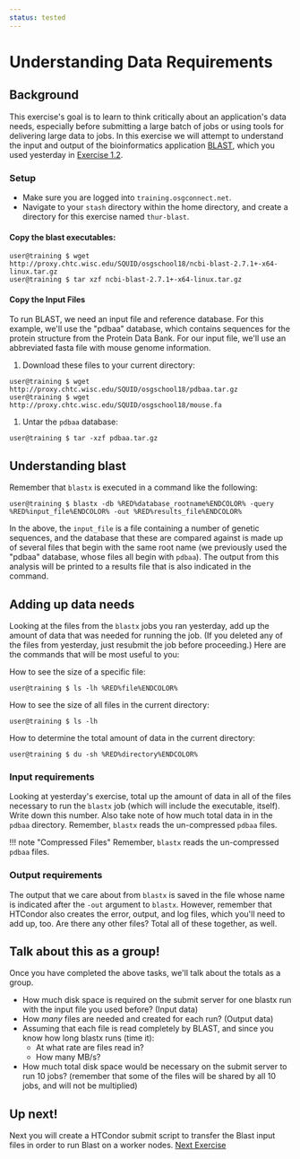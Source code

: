 ```yaml
---
status: tested
---
```


Understanding Data Requirements
===============================


Background
----------

This exercise's goal is to learn to think critically about an application's data needs, especially before submitting a large batch of jobs or using tools for delivering large data to jobs. In this exercise we will attempt to understand the input and output of the bioinformatics application [BLAST](http://blast.ncbi.nlm.nih.gov/), which you used yesterday in [Exercise 1.2](/materials/day3/part1-ex2-precompiled.md).

### Setup

-   Make sure you are logged into `training.osgconnect.net`.
-   Navigate to your `stash` directory within the home directory, and create a directory for this exercise named `thur-blast`.

#### Copy the blast executables:

``` console
user@training $ wget http://proxy.chtc.wisc.edu/SQUID/osgschool18/ncbi-blast-2.7.1+-x64-linux.tar.gz
user@training $ tar xzf ncbi-blast-2.7.1+-x64-linux.tar.gz
```

#### Copy the Input Files

To run BLAST, we need an input file and reference database. For this example, we'll use the "pdbaa" database, which contains sequences for the protein structure from the Protein Data Bank. For our input file, we'll use an abbreviated fasta file with mouse genome information.

1.  Download these files to your current directory:

``` console
user@training $ wget http://proxy.chtc.wisc.edu/SQUID/osgschool18/pdbaa.tar.gz
user@training $ wget http://proxy.chtc.wisc.edu/SQUID/osgschool18/mouse.fa
```

1.  Untar the `pdbaa` database:

``` console
user@training $ tar -xzf pdbaa.tar.gz
```

Understanding blast
-------------------

Remember that `blastx` is executed in a command like the following:

``` console
user@training $ blastx -db %RED%database_rootname%ENDCOLOR% -query %RED%input_file%ENDCOLOR% -out %RED%results_file%ENDCOLOR%
```

In the above, the `input_file` is a file containing a number of genetic sequences, and the database that these are compared against is made up of several files that begin with the same root name (we previously used the "pdbaa" database, whose files all begin with `pdbaa`). The output from this analysis will be printed to a results file that is also indicated in the command.

Adding up data needs
--------------------

Looking at the files from the `blastx` jobs you ran yesterday, add up the amount of data that was needed for running the job. (If you deleted any of the files from yesterday, just resubmit the job before proceeding.) Here are the commands that will be most useful to you:

How to see the size of a specific file:

``` console
user@training $ ls -lh %RED%file%ENDCOLOR%
```

How to see the size of all files in the current directory:

``` console
user@training $ ls -lh
```

How to determine the total amount of data in the current directory: 

``` console
user@training $ du -sh %RED%directory%ENDCOLOR%
```

### Input requirements

Looking at yesterday's exercise, total up the amount of data in all of the files necessary to run the `blastx` job (which will include the executable, itself). Write down this number. Also take note of how much total data in in the `pdbaa` directory.  Remember, `blastx` reads the un-compressed `pdbaa` files.

!!! note "Compressed Files"
    Remember, `blastx` reads the un-compressed `pdbaa` files.

### Output requirements

The output that we care about from `blastx` is saved in the file whose name is indicated after the `-out` argument to `blastx`. However, remember that HTCondor also creates the error, output, and log files, which you'll need to add up, too. Are there any other files? Total all of these together, as well.

Talk about this as a group!
---------------------------

Once you have completed the above tasks, we'll talk about the totals as a group.

-   How much disk space is required on the submit server for one blastx run with the input file you used before? (Input data)
-   How *many* files are needed and created for each run? (Output data)
-   Assuming that each file is read completely by BLAST, and since you know how long blastx runs (time it):
    -   At what rate are files read in?
    -   How many MB/s?
-   How much total disk space would be necessary on the submit server to run 10 jobs? (remember that some of the files will be shared by all 10 jobs, and will not be multiplied)

Up next!
--------

Next you will create a HTCondor submit script to transfer the Blast input files in order to run Blast on a worker nodes. [Next Exercise](part2-ex2-file-transfer.md)




